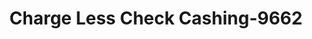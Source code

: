 ---
f_zip-code: 92308
f_state-code: CA
title: Charge Less Check Cashing-9662
f_phone: 760-961-2768
f_city-only: Apple Valley
f_address: 21620 Bear Valley Road Suite D-6 Apple Valley
f_location-unique-id: '9662'
slug: charge-less-check-cashing-9662
updated-on: '2024-05-30T13:46:58.046Z'
created-on: '2024-05-30T13:36:59.803Z'
published-on: '2024-05-30T13:54:32.469Z'
f_city-state: cms/city/apple-valley-ca.md
f_company: cms/company/charge-less-check-cashing.md
f_state: cms/state/california.md
layout: '[payday-loan].html'
tags: payday-loan
---